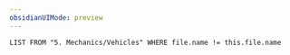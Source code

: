 ```yaml
---
obsidianUIMode: preview
---
```

```dataview
LIST FROM "5. Mechanics/Vehicles" WHERE file.name != this.file.name
```
